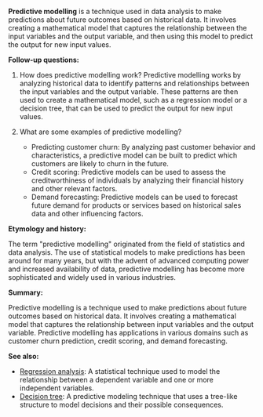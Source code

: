 **Predictive modelling** is a technique used in data analysis to make predictions
about future outcomes based on historical data. It involves creating a
mathematical model that captures the relationship between the input variables
and the output variable, and then using this model to predict the output for
new input values.

**Follow-up questions:**

1. How does predictive modelling work?
   Predictive modelling works by analyzing historical data to identify patterns
   and relationships between the input variables and the output variable. These
   patterns are then used to create a mathematical model, such as a regression
   model or a decision tree, that can be used to predict the output for new
   input values.

2. What are some examples of predictive modelling?
   - Predicting customer churn: By analyzing past customer behavior and
     characteristics, a predictive model can be built to predict which
     customers are likely to churn in the future.
   - Credit scoring: Predictive models can be used to assess the creditworthiness
     of individuals by analyzing their financial history and other relevant
     factors.
   - Demand forecasting: Predictive models can be used to forecast future demand
     for products or services based on historical sales data and other
     influencing factors.

**Etymology and history:**

The term "predictive modelling" originated from the field of statistics and
data analysis. The use of statistical models to make predictions has been
around for many years, but with the advent of advanced computing power and
increased availability of data, predictive modelling has become more
sophisticated and widely used in various industries.

**Summary:**

Predictive modelling is a technique used to make predictions about future
outcomes based on historical data. It involves creating a mathematical model
that captures the relationship between input variables and the output variable.
Predictive modelling has applications in various domains such as customer
churn prediction, credit scoring, and demand forecasting.

**See also:**

- [Regression analysis](?concept=regression+analysis&specialist_role=Data+analyst&target_audience=Software+developer):
  A statistical technique used to model the relationship between a dependent
  variable and one or more independent variables.
- [Decision tree](?concept=decision+tree&specialist_role=Data+analyst&target_audience=Software+developer):
  A predictive modeling technique that uses a tree-like structure to model
  decisions and their possible consequences.